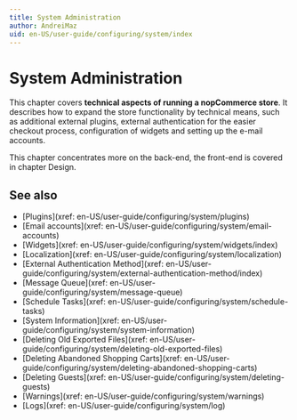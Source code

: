```yaml
---
title: System Administration
author: AndreiMaz
uid: en-US/user-guide/configuring/system/index
---
```

# System Administration

This chapter covers **technical aspects of running a nopCommerce store**. It describes how to expand the store functionality by technical means, such as additional external plugins, external authentication for the easier checkout process, configuration of widgets and setting up the e-mail accounts.  

This chapter concentrates more on the back-end, the front-end is covered in chapter Design.

## See also

* [Plugins](xref: en-US/user-guide/configuring/system/plugins)
* [Email accounts](xref: en-US/user-guide/configuring/system/email-accounts)
* [Widgets](xref: en-US/user-guide/configuring/system/widgets/index)
* [Localization](xref: en-US/user-guide/configuring/system/localization)
* [External Authentication Method](xref: en-US/user-guide/configuring/system/external-authentication-method/index)
* [Message Queue](xref: en-US/user-guide/configuring/system/message-queue)
* [Schedule Tasks](xref: en-US/user-guide/configuring/system/schedule-tasks)
* [System Information](xref: en-US/user-guide/configuring/system/system-information)
* [Deleting Old Exported Files](xref: en-US/user-guide/configuring/system/deleting-old-exported-files)
* [Deleting Abandoned Shopping Carts](xref: en-US/user-guide/configuring/system/deleting-abandoned-shopping-carts)
* [Deleting Guests](xref: en-US/user-guide/configuring/system/deleting-guests)
* [Warnings](xref: en-US/user-guide/configuring/system/warnings)
* [Logs](xref: en-US/user-guide/configuring/system/log)
